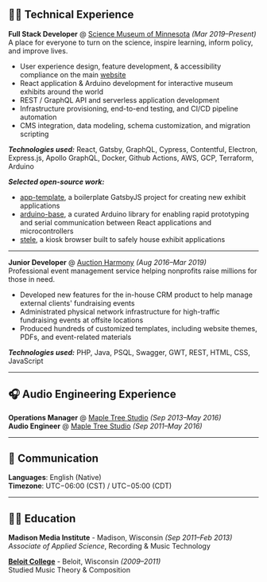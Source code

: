 ## 👨‍💻 Technical Experience

**Full Stack Developer** @ [Science Museum of Minnesota](https://smm.org/) _(Mar 2019–Present)_<br/>
A place for everyone to turn on the science, inspire learning, inform policy, and improve lives.
  - User experience design, feature development, & accessibility compliance on the main [website](https://smm.org/)
  - React application & Arduino development for interactive museum exhibits around the world
  - REST / GraphQL API and serverless application development
  - Infrastructure provisioning, end-to-end testing, and CI/CD pipeline automation
  - CMS integration, data modeling, schema customization, and migration scripting

**_Technologies used:_** React, Gatsby, GraphQL, Cypress, Contentful, Electron, Express.js, Apollo GraphQL, Docker, Github Actions, AWS, GCP, Terraform, Arduino

**_Selected open-source work:_**
  - [app-template](https://github.com/scimusmn/app-template), a boilerplate GatsbyJS project for creating new exhibit applications
  - [arduino-base](https://github.com/scimusmn/arduino-base), a curated Arduino library for enabling rapid prototyping and serial communication between React applications and microcontrollers
  - [stele](https://github.com/scimusmn/stele), a kiosk browser built to safely house exhibit applications
___
**Junior Developer** @ [Auction Harmony](https://www.auctionharmony.com/) _(Aug 2016–Mar 2019)_<br/>
Professional event management service helping nonprofits raise millions for those in need.
  - Developed new features for the in-house CRM product to help manage external clients' fundraising events
  - Administrated physical network infrastructure for high-traffic fundraising events at offsite locations
  - Produced hundreds of customized templates, including website themes, PDFs, and event-related materials

**_Technologies used:_** PHP, Java, PSQL, Swagger, GWT, REST, HTML, CSS, JavaScript
___
## 🎧 Audio Engineering Experience

**Operations Manager** @ [Maple Tree Studio](https://www.beloit.edu/celeb/recording-studio/) _(Sep 2013–May 2016)_<br/>
**Audio Engineer** @ [Maple Tree Studio](https://www.beloit.edu/celeb/recording-studio/) _(Sep 2011–May 2016)_<br/>
___
## 💬 Communication

**Languages**: English (Native)<br/>
**Timezone**: UTC−06:00 (CST) /	UTC−05:00 (CDT)
___
## 🧑‍🎓 Education

**Madison Media Institute** - Madison, Wisconsin _(Sep 2011–Feb 2013)_<br/>
_Associate of Applied Science_, Recording & Music Technology

**[Beloit College](https://www.beloit.edu/)** - Beloit, Wisconsin _(2009–2011)_<br/>
Studied Music Theory & Composition
